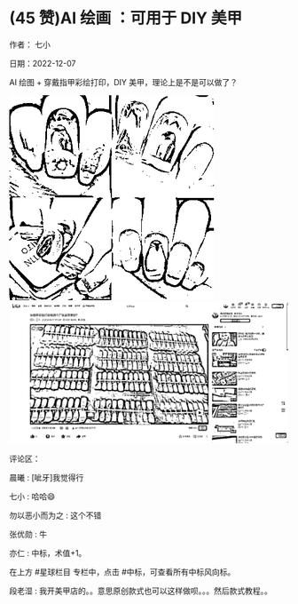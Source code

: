
# (45 赞)AI 绘画 ：可⽤于 DIY 美甲 

作者： 七⼩ 

⽇期：2022-12-07 

AI 绘图 + 穿戴指甲彩绘打印，DIY 美甲，理论上是不是可以做了？ 

![](img/ai-huihua2_114.png) ![](img/ai-huihua2_115.png)

评论区：

晨曦 : [呲⽛]我觉得⾏ 

七⼩ : 哈哈😄 

勿以恶⼩⽽为之 : 这个不错 

张优勋 : ⽜ 

亦仁 : 中标，术值+1。 

在上⽅ #星球栏⽬ 专栏中，点击 #中标，可查看所有中标⻛向标。 

段⽼湿 : 我开美甲店的。。意思原创款式也可以这样做呗。。。然后款式教程。。 
